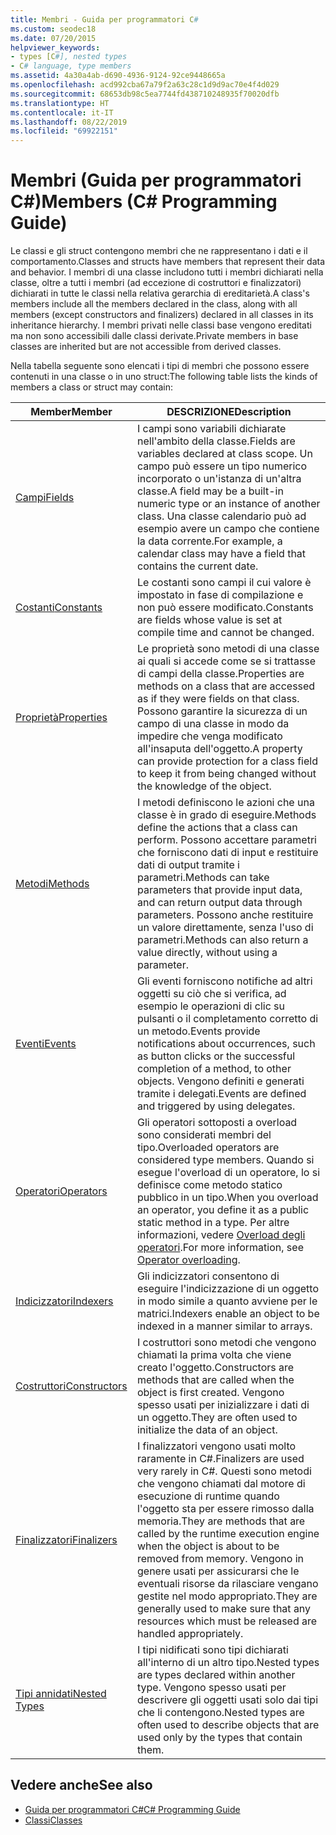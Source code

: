 ```yaml
---
title: Membri - Guida per programmatori C#
ms.custom: seodec18
ms.date: 07/20/2015
helpviewer_keywords:
- types [C#], nested types
- C# language, type members
ms.assetid: 4a30a4ab-d690-4936-9124-92ce9448665a
ms.openlocfilehash: acd992cba67a79f2a63c28c1d9d9ac70e4f4d029
ms.sourcegitcommit: 68653db98c5ea7744fd438710248935f70020dfb
ms.translationtype: HT
ms.contentlocale: it-IT
ms.lasthandoff: 08/22/2019
ms.locfileid: "69922151"
---
```

# <a name="members-c-programming-guide"></a><span data-ttu-id="d528c-102">Membri (Guida per programmatori C#)</span><span class="sxs-lookup"><span data-stu-id="d528c-102">Members (C# Programming Guide)</span></span>

<span data-ttu-id="d528c-103">Le classi e gli struct contengono membri che ne rappresentano i dati e il comportamento.</span><span class="sxs-lookup"><span data-stu-id="d528c-103">Classes and structs have members that represent their data and behavior.</span></span> <span data-ttu-id="d528c-104">I membri di una classe includono tutti i membri dichiarati nella classe, oltre a tutti i membri (ad eccezione di costruttori e finalizzatori) dichiarati in tutte le classi nella relativa gerarchia di ereditarietà.</span><span class="sxs-lookup"><span data-stu-id="d528c-104">A class's members include all the members declared in the class, along with all members (except constructors and finalizers) declared in all classes in its inheritance hierarchy.</span></span> <span data-ttu-id="d528c-105">I membri privati nelle classi base vengono ereditati ma non sono accessibili dalle classi derivate.</span><span class="sxs-lookup"><span data-stu-id="d528c-105">Private members in base classes are inherited but are not accessible from derived classes.</span></span>  
  
 <span data-ttu-id="d528c-106">Nella tabella seguente sono elencati i tipi di membri che possono essere contenuti in una classe o in uno struct:</span><span class="sxs-lookup"><span data-stu-id="d528c-106">The following table lists the kinds of members a class or struct may contain:</span></span>  
  
|<span data-ttu-id="d528c-107">Member</span><span class="sxs-lookup"><span data-stu-id="d528c-107">Member</span></span>|<span data-ttu-id="d528c-108">DESCRIZIONE</span><span class="sxs-lookup"><span data-stu-id="d528c-108">Description</span></span>|  
|------------|-----------------|  
|[<span data-ttu-id="d528c-109">Campi</span><span class="sxs-lookup"><span data-stu-id="d528c-109">Fields</span></span>](./fields.md)|<span data-ttu-id="d528c-110">I campi sono variabili dichiarate nell'ambito della classe.</span><span class="sxs-lookup"><span data-stu-id="d528c-110">Fields are variables declared at class scope.</span></span> <span data-ttu-id="d528c-111">Un campo può essere un tipo numerico incorporato o un'istanza di un'altra classe.</span><span class="sxs-lookup"><span data-stu-id="d528c-111">A field may be a built-in numeric type or an instance of another class.</span></span> <span data-ttu-id="d528c-112">Una classe calendario può ad esempio avere un campo che contiene la data corrente.</span><span class="sxs-lookup"><span data-stu-id="d528c-112">For example, a calendar class may have a field that contains the current date.</span></span>|  
|[<span data-ttu-id="d528c-113">Costanti</span><span class="sxs-lookup"><span data-stu-id="d528c-113">Constants</span></span>](./constants.md)|<span data-ttu-id="d528c-114">Le costanti sono campi il cui valore è impostato in fase di compilazione e non può essere modificato.</span><span class="sxs-lookup"><span data-stu-id="d528c-114">Constants are fields whose value is set at compile time and cannot be changed.</span></span>|  
|[<span data-ttu-id="d528c-115">Proprietà</span><span class="sxs-lookup"><span data-stu-id="d528c-115">Properties</span></span>](./properties.md)|<span data-ttu-id="d528c-116">Le proprietà sono metodi di una classe ai quali si accede come se si trattasse di campi della classe.</span><span class="sxs-lookup"><span data-stu-id="d528c-116">Properties are methods on a class that are accessed as if they were fields on that class.</span></span> <span data-ttu-id="d528c-117">Possono garantire la sicurezza di un campo di una classe in modo da impedire che venga modificato all'insaputa dell'oggetto.</span><span class="sxs-lookup"><span data-stu-id="d528c-117">A property can provide protection for a class field to keep it from being changed without the knowledge of the object.</span></span>|  
|[<span data-ttu-id="d528c-118">Metodi</span><span class="sxs-lookup"><span data-stu-id="d528c-118">Methods</span></span>](./methods.md)|<span data-ttu-id="d528c-119">I metodi definiscono le azioni che una classe è in grado di eseguire.</span><span class="sxs-lookup"><span data-stu-id="d528c-119">Methods define the actions that a class can perform.</span></span> <span data-ttu-id="d528c-120">Possono accettare parametri che forniscono dati di input e restituire dati di output tramite i parametri.</span><span class="sxs-lookup"><span data-stu-id="d528c-120">Methods can take parameters that provide input data, and can return output data through parameters.</span></span> <span data-ttu-id="d528c-121">Possono anche restituire un valore direttamente, senza l'uso di parametri.</span><span class="sxs-lookup"><span data-stu-id="d528c-121">Methods can also return a value directly, without using a parameter.</span></span>|  
|[<span data-ttu-id="d528c-122">Eventi</span><span class="sxs-lookup"><span data-stu-id="d528c-122">Events</span></span>](../events/index.md)|<span data-ttu-id="d528c-123">Gli eventi forniscono notifiche ad altri oggetti su ciò che si verifica, ad esempio le operazioni di clic su pulsanti o il completamento corretto di un metodo.</span><span class="sxs-lookup"><span data-stu-id="d528c-123">Events provide notifications about occurrences, such as button clicks or the successful completion of a method, to other objects.</span></span> <span data-ttu-id="d528c-124">Vengono definiti e generati tramite i delegati.</span><span class="sxs-lookup"><span data-stu-id="d528c-124">Events are defined and triggered by using delegates.</span></span>|  
|[<span data-ttu-id="d528c-125">Operatori</span><span class="sxs-lookup"><span data-stu-id="d528c-125">Operators</span></span>](../../language-reference/operators/index.md)|<span data-ttu-id="d528c-126">Gli operatori sottoposti a overload sono considerati membri del tipo.</span><span class="sxs-lookup"><span data-stu-id="d528c-126">Overloaded operators are considered type members.</span></span> <span data-ttu-id="d528c-127">Quando si esegue l'overload di un operatore, lo si definisce come metodo statico pubblico in un tipo.</span><span class="sxs-lookup"><span data-stu-id="d528c-127">When you overload an operator, you define it as a public static method in a type.</span></span> <span data-ttu-id="d528c-128">Per altre informazioni, vedere [Overload degli operatori](../../language-reference/operators/operator-overloading.md).</span><span class="sxs-lookup"><span data-stu-id="d528c-128">For more information, see [Operator overloading](../../language-reference/operators/operator-overloading.md).</span></span>|  
|[<span data-ttu-id="d528c-129">Indicizzatori</span><span class="sxs-lookup"><span data-stu-id="d528c-129">Indexers</span></span>](../indexers/index.md)|<span data-ttu-id="d528c-130">Gli indicizzatori consentono di eseguire l'indicizzazione di un oggetto in modo simile a quanto avviene per le matrici.</span><span class="sxs-lookup"><span data-stu-id="d528c-130">Indexers enable an object to be indexed in a manner similar to arrays.</span></span>|  
|[<span data-ttu-id="d528c-131">Costruttori</span><span class="sxs-lookup"><span data-stu-id="d528c-131">Constructors</span></span>](./constructors.md)|<span data-ttu-id="d528c-132">I costruttori sono metodi che vengono chiamati la prima volta che viene creato l'oggetto.</span><span class="sxs-lookup"><span data-stu-id="d528c-132">Constructors are methods that are called when the object is first created.</span></span> <span data-ttu-id="d528c-133">Vengono spesso usati per inizializzare i dati di un oggetto.</span><span class="sxs-lookup"><span data-stu-id="d528c-133">They are often used to initialize the data of an object.</span></span>|  
|[<span data-ttu-id="d528c-134">Finalizzatori</span><span class="sxs-lookup"><span data-stu-id="d528c-134">Finalizers</span></span>](./destructors.md)|<span data-ttu-id="d528c-135">I finalizzatori vengono usati molto raramente in C#.</span><span class="sxs-lookup"><span data-stu-id="d528c-135">Finalizers are used very rarely in C#.</span></span> <span data-ttu-id="d528c-136">Questi sono metodi che vengono chiamati dal motore di esecuzione di runtime quando l'oggetto sta per essere rimosso dalla memoria.</span><span class="sxs-lookup"><span data-stu-id="d528c-136">They are methods that are called by the runtime execution engine when the object is about to be removed from memory.</span></span> <span data-ttu-id="d528c-137">Vengono in genere usati per assicurarsi che le eventuali risorse da rilasciare vengano gestite nel modo appropriato.</span><span class="sxs-lookup"><span data-stu-id="d528c-137">They are generally used to make sure that any resources which must be released are handled appropriately.</span></span>|  
|[<span data-ttu-id="d528c-138">Tipi annidati</span><span class="sxs-lookup"><span data-stu-id="d528c-138">Nested Types</span></span>](./nested-types.md)|<span data-ttu-id="d528c-139">I tipi nidificati sono tipi dichiarati all'interno di un altro tipo.</span><span class="sxs-lookup"><span data-stu-id="d528c-139">Nested types are types declared within another type.</span></span> <span data-ttu-id="d528c-140">Vengono spesso usati per descrivere gli oggetti usati solo dai tipi che li contengono.</span><span class="sxs-lookup"><span data-stu-id="d528c-140">Nested types are often used to describe objects that are used only by the types that contain them.</span></span>|  
  
## <a name="see-also"></a><span data-ttu-id="d528c-141">Vedere anche</span><span class="sxs-lookup"><span data-stu-id="d528c-141">See also</span></span>

- [<span data-ttu-id="d528c-142">Guida per programmatori C#</span><span class="sxs-lookup"><span data-stu-id="d528c-142">C# Programming Guide</span></span>](../index.md)
- [<span data-ttu-id="d528c-143">Classi</span><span class="sxs-lookup"><span data-stu-id="d528c-143">Classes</span></span>](./classes.md)
